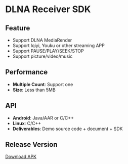 # DLNA Receiver SDK

## Feature

* Support DLNA MediaRender     
* Support Iqiyi, Youku or other streaming APP                             
* Support PAUSE/PLAY/SEEK/STOP     
* Support picture/video/music                               

## Performance       

* **Multiple Count**: Support one                                 
* **Size**: Less than 5MB                

## API

* **Android**: Java/AAR or C/C++              
* **Linux**: C/C++     
* **Deliverables**: Demo source code + document + SDK                       

## Release Version              
   
[Download APK](https://github.com/WirelessPresentation/WirelessDisplay/releases/download/latest/BJCastTV.apk)

